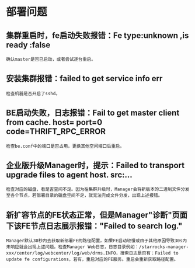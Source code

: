 # 部署问题

## 集群重启时，fe启动失败报错：Fe type:unknown ,is ready :false

    确认master是否已启动，或者尝试逐台重启。

## 安装集群报错：failed to get service info err

    检查机器是否开启了sshd。

## BE启动失败，日志报错：Fail to get master client from cache. host= port=0 code=THRIFT_RPC_ERROR

    检查be.conf中的端口是否占用，更换其他空闲端口后重启。

## 企业版升级Manager时，提示：Failed to transport upgrade files to agent host. src:…

    检查对应的磁盘，看是否空间不足。因为在集群升级时，Manager会将新版本的二进制文件分发至各个节点，若部署目录的磁盘空间不足，就无法完成文件分发，出现上述报错。

## 新扩容节点的FE状态正常，但是Manager"诊断"页面下该FE节点日志展示报错："Failed to search log."

    Manager默认30秒内去获取新部署FE的路径配置，如果FE启动较慢或由于其他原因导致30s内未响应就会出现上述问题。检查Manager Web日志，日志目录例如：/starrocks-manager-xxx/center/log/webcenter/log/web/drms.INFO，搜索日志是否有：Failed to update fe configurations，若有，重启对应的FE服务。重启会重新获取路径配置。
